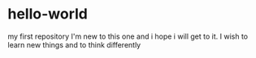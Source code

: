 # hello-world
my first repository
I'm new to this one and i hope i will get to it. 
I wish to learn new things and to think differently
